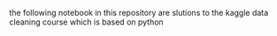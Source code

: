 the following notebook in this repository are slutions to the kaggle data cleaning course which is based on python
